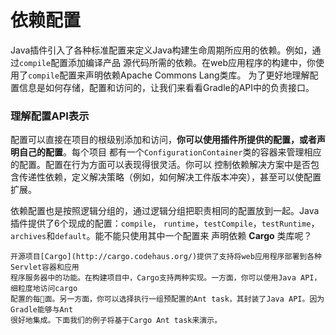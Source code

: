 依赖配置
============
Java插件引入了各种标准配置来定义Java构建生命周期所应用的依赖。例如，通过`compile`配置添加编译产品
源代码所需的依赖。在web应用程序的构建中，你使用了`compile`配置来声明依赖Apache Commons Lang类库。
为了更好地理解配置信息是如何存储，配置和访问的，让我们来看看Gradle的API中的负责接口。
### 理解配置API表示
配置可以直接在项目的根级别添加和访问，**你可以使用插件所提供的配置，或者声明自己的配置**。每个项目
都有一个`ConfigurationContainer`类的容器来管理相应的配置。配置在行为方面可以表现得很灵活。你可以
控制依赖解决方案中是否包含传递性依赖，定义解决策略（例如，如何解决工件版本冲突），甚至可以使配置扩展。

依赖配置也是按照逻辑分组的，通过逻辑分组把职责相同的配置放到一起。Java插件提供了6个现成的配置：`compile`，
`runtime`，`testCompile`，`testRuntime`，`archives`和`default`。能不能只使用其中一个配置来
声明依赖 **Cargo** 类库呢？
```
开源项目[Cargo](http://cargo.codehaus.org/)提供了支持将web应用程序部署到各种Servlet容器和应用
程序服务器中的功能。在构建项目中，Cargo支持两种实现。一方面，你可以使用Java API，细粒度地访问cargo
配置的每𠇥面。另一方面，你可以选择执行一组预配置的Ant task，其封装了Java API。因为Gradle能够与Ant
很好地集成。下面我们的例子将基于Cargo Ant task来演示。
```
